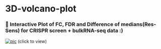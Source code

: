 # 3D-volcano-plot

### 🔬 Interactive Plot of FC, FDR and Difference of medians(Res-Sens) for CRISPR screen + bulkRNA-seq data :)
[![pic](https://github.com/user-attachments/assets/941c2c99-57fb-4056-821e-e64ca63fdf9c)](https://saravakk.github.io/3D-volcano-plot/3D_volcano_plot.html) (click to view)



